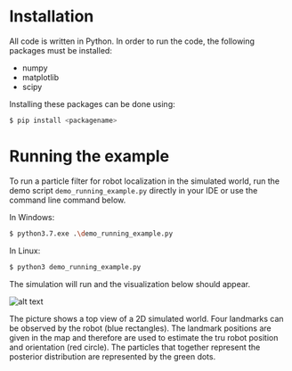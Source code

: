 # Installation
All code is written in Python. In order to run the code, the following packages must be installed:

* numpy 
* matplotlib
* scipy

Installing these packages can be done using:
```sh
$ pip install <packagename>
```

# Running the example
To run a particle filter for robot localization in the simulated world, run the demo script `demo_running_example.py` directly in your IDE or use the command line command below.

In Windows:
```sh
$ python3.7.exe .\demo_running_example.py
```

In Linux:
```sh
$ python3 demo_running_example.py
```

The simulation will run and the visualization below should appear.

![alt text](https://github.com/jelfring/particle_filter_tutorial/blob/master/images/running_example_screenshot.png?raw=true)


The picture shows a top view of a 2D simulated world. Four landmarks can be observed by the robot (blue rectangles). The landmark positions are given in the map and therefore are used to estimate the tru robot position and orientation (red circle). The particles that together represent the posterior distribution are represented by the green dots.
